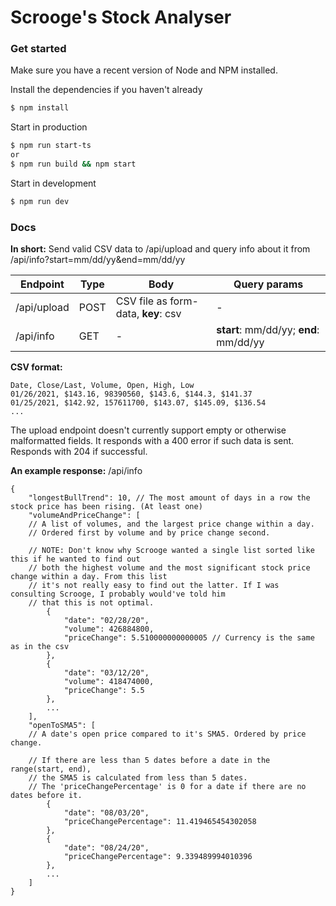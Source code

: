 # Scrooge's Stock Analyser


### Get started

Make sure you have a recent version of Node and NPM installed.

Install the dependencies if you haven't already

```sh
$ npm install
```

Start in production

```sh
$ npm run start-ts
or
$ npm run build && npm start
```

Start in development

```sh
$ npm run dev
```

### Docs
**In short:**
Send valid CSV data to /api/upload and query info about it from /api/info?start=mm/dd/yy&end=mm/dd/yy

| Endpoint | Type | Body | Query params |
| ------ | ------ | ------ | ------ |
| /api/upload | POST | CSV file as form-data, **key**: csv | - |
| /api/info | GET | - | **start**: mm/dd/yy; **end**: mm/dd/yy |

**CSV format:**
```
Date, Close/Last, Volume, Open, High, Low
01/26/2021, $143.16, 98390560, $143.6, $144.3, $141.37
01/25/2021, $142.92, 157611700, $143.07, $145.09, $136.54
...
```
The upload endpoint doesn't currently support empty or otherwise malformatted fields. It responds with a 400 error if
such data is sent.
Responds with 204 if successful.

**An example response:**
/api/info
```
{
    "longestBullTrend": 10, // The most amount of days in a row the stock price has been rising. (At least one)
    "volumeAndPriceChange": [
    // A list of volumes, and the largest price change within a day.
    // Ordered first by volume and by price change second.
    
    // NOTE: Don't know why Scrooge wanted a single list sorted like this if he wanted to find out
    // both the highest volume and the most significant stock price change within a day. From this list
    // it's not really easy to find out the latter. If I was consulting Scrooge, I probably would've told him
    // that this is not optimal.
        {
            "date": "02/28/20",
            "volume": 426884800,
            "priceChange": 5.510000000000005 // Currency is the same as in the csv
        },
        {
            "date": "03/12/20",
            "volume": 418474000,
            "priceChange": 5.5
        },
        ...
    ],
    "openToSMA5": [
    // A date's open price compared to it's SMA5. Ordered by price change.
    
    // If there are less than 5 dates before a date in the range(start, end),
    // the SMA5 is calculated from less than 5 dates.
    // The 'priceChangePercentage' is 0 for a date if there are no dates before it.
        {
            "date": "08/03/20",
            "priceChangePercentage": 11.419465454302058
        },
        {
            "date": "08/24/20",
            "priceChangePercentage": 9.339489994010396
        },
        ...
    ]
}
```
